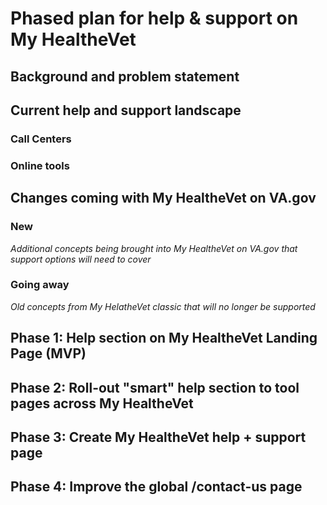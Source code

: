 # Phased plan for help & support on My HealtheVet

## Background and problem statement


## Current help and support landscape

### Call Centers

### Online tools

## Changes coming with My HealtheVet on VA.gov

### New 
_Additional concepts being brought into My HealtheVet on VA.gov that support options will need to cover_

### Going away
_Old concepts from My HelatheVet classic that will no longer be supported_

## Phase 1: Help section on My HealtheVet Landing Page (MVP)

## Phase 2: Roll-out "smart" help section to tool pages across My HealtheVet

## Phase 3: Create My HealtheVet help + support page

## Phase 4: Improve the global /contact-us page 
